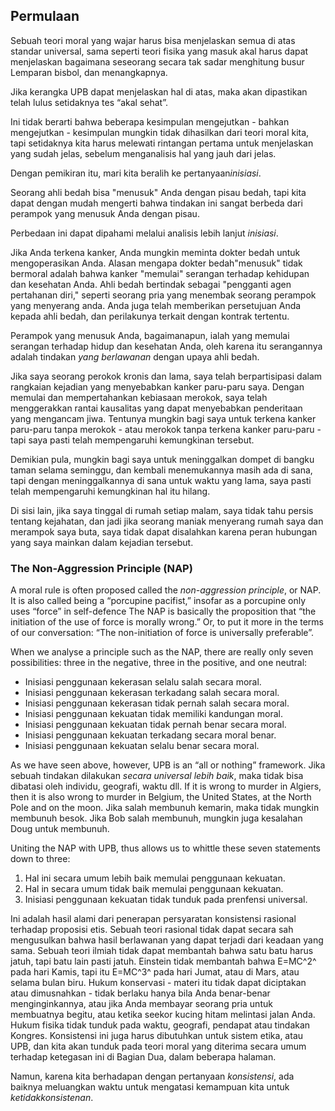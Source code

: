 ## Permulaan

Sebuah teori moral yang wajar harus bisa menjelaskan semua di atas standar universal, sama seperti teori fisika yang masuk akal harus dapat menjelaskan bagaimana seseorang secara tak sadar menghitung busur Lemparan bisbol, dan menangkapnya.

Jika kerangka UPB dapat menjelaskan hal di atas, maka akan dipastikan telah lulus setidaknya tes “akal sehat”.

Ini tidak berarti bahwa beberapa kesimpulan mengejutkan - bahkan mengejutkan - kesimpulan mungkin tidak dihasilkan dari teori moral kita, tapi setidaknya kita harus melewati rintangan pertama untuk menjelaskan yang sudah jelas, sebelum menganalisis hal yang jauh dari jelas.

Dengan pemikiran itu, mari kita beralih ke pertanyaan*inisiasi*.

Seorang ahli bedah bisa "menusuk" Anda dengan pisau bedah, tapi kita dapat dengan mudah mengerti bahwa tindakan ini sangat berbeda dari perampok yang menusuk Anda dengan pisau.

Perbedaan ini dapat dipahami melalui analisis lebih lanjut *inisiasi*.

Jika Anda terkena kanker, Anda mungkin meminta dokter bedah untuk mengoperasikan Anda. Alasan mengapa dokter bedah"menusuk" tidak bermoral adalah bahwa kanker "memulai" serangan terhadap kehidupan dan kesehatan Anda. Ahli bedah bertindak sebagai "pengganti agen pertahanan diri," seperti seorang pria yang menembak seorang perampok yang menyerang anda. Anda juga telah memberikan persetujuan Anda kepada ahli bedah, dan perilakunya terkait dengan kontrak tertentu.

Perampok yang menusuk Anda, bagaimanapun, ialah yang memulai serangan terhadap hidup dan kesehatan Anda, oleh karena itu serangannya adalah tindakan *yang berlawanan* dengan upaya ahli bedah.

Jika saya seorang perokok kronis dan lama, saya telah berpartisipasi dalam rangkaian kejadian yang menyebabkan kanker paru-paru saya. Dengan memulai dan mempertahankan kebiasaan merokok, saya telah menggerakkan rantai kausalitas yang dapat menyebabkan penderitaan yang mengancam jiwa. Tentunya mungkin bagi saya untuk terkena kanker paru-paru tanpa merokok - atau merokok tanpa terkena kanker paru-paru - tapi saya pasti telah mempengaruhi kemungkinan tersebut.

Demikian pula, mungkin bagi saya untuk meninggalkan dompet di bangku taman selama seminggu, dan kembali menemukannya masih ada di sana, tapi dengan meninggalkannya di sana untuk waktu yang lama, saya pasti telah mempengaruhi kemungkinan hal itu hilang.

Di sisi lain, jika saya tinggal di rumah setiap malam, saya tidak tahu persis tentang kejahatan, dan jadi jika seorang maniak menyerang rumah saya dan merampok saya buta, saya tidak dapat disalahkan karena peran hubungan yang saya mainkan dalam kejadian tersebut.

### The Non-Aggression Principle (NAP)

A moral rule is often proposed called the *non-aggression principle*, or NAP. It is also called being a “porcupine pacifist,” insofar as a porcupine only uses “force” in self-defence The NAP is basically the proposition that “the initiation of the use of force is morally wrong.” Or, to put it more in the terms of our conversation: “The non-initiation of force is universally preferable”.

When we analyse a principle such as the NAP, there are really only seven possibilities: three in the negative, three in the positive, and one neutral:

- Inisiasi penggunaan kekerasan selalu salah secara moral.
- Inisiasi penggunaan kekerasan terkadang salah secara moral.
- Inisiasi penggunaan kekerasan tidak pernah salah secara moral.
- Inisiasi penggunaan kekuatan tidak memiliki kandungan moral.
- Inisiasi penggunaan kekuatan tidak pernah benar secara moral.
- Inisiasi penggunaan kekuatan terkadang secara moral benar.
- Inisiasi penggunaan kekuatan selalu benar secara moral.

As we have seen above, however, UPB is an “all or nothing” framework. Jika sebuah tindakan dilakukan *secara universal lebih baik*, maka tidak bisa dibatasi oleh individu, geografi, waktu dll. If it is wrong to murder in Algiers, then it is also wrong to murder in Belgium, the United States, at the North Pole and on the moon. Jika salah membunuh kemarin, maka tidak mungkin membunuh besok. Jika Bob salah membunuh, mungkin juga kesalahan Doug untuk membunuh.

Uniting the NAP with UPB, thus allows us to whittle these seven statements down to three:

1. Hal ini secara umum lebih baik memulai penggunaan kekuatan.
2. Hal in secara umum tidak baik memulai penggunaan kekuatan.
3. Inisiasi penggunaan kekuatan tidak tunduk pada prenfensi universal.

Ini adalah hasil alami dari penerapan persyaratan konsistensi rasional terhadap proposisi etis. Sebuah teori rasional tidak dapat secara sah mengusulkan bahwa hasil berlawanan yang dapat terjadi dari keadaan yang sama. Sebuah teori ilmiah tidak dapat membantah bahwa satu batu harus jatuh, tapi batu lain pasti jatuh. Einstein tidak membantah bahwa E=MC^2^ pada hari Kamis, tapi itu E=MC^3^ pada hari Jumat, atau di Mars, atau selama bulan biru. Hukum konservasi - materi itu tidak dapat diciptakan atau dimusnahkan - tidak berlaku hanya bila Anda benar-benar menginginkannya, atau jika Anda membayar seorang pria untuk membuatnya begitu, atau ketika seekor kucing hitam melintasi jalan Anda. Hukum fisika tidak tunduk pada waktu, geografi, pendapat atau tindakan Kongres. Konsistensi ini juga harus dibutuhkan untuk sistem etika, atau UPB, dan kita akan tunduk pada teori moral yang diterima secara umum terhadap ketegasan ini di Bagian Dua, dalam beberapa halaman.

Namun, karena kita berhadapan dengan pertanyaan *konsistensi*, ada baiknya meluangkan waktu untuk mengatasi kemampuan kita untuk *ketidakkonsistenan*.